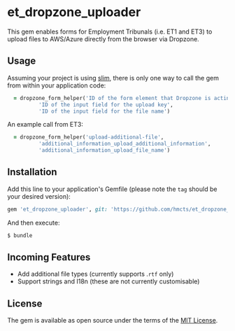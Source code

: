 # et_dropzone_uploader
This gem enables forms for Employment Tribunals (i.e. ET1 and ET3) to upload files to AWS/Azure directly from the browser via Dropzone.

## Usage
Assuming your project is using [slim](https://github.com/slim-template/slim), there is only one way to call the gem from within your application code:

```ruby
  = dropzone_form_helper('ID of the form element that Dropzone is acting on',
          'ID of the input field for the upload key',
          'ID of the input field for the file name')
```

An example call from ET3:

```ruby
  = dropzone_form_helper('upload-additional-file',
          'additional_information_upload_additional_information',
          'additional_information_upload_file_name')
```


## Installation
Add this line to your application's Gemfile (please note the `tag` should be your desired version):

```ruby
gem 'et_dropzone_uploader', git: 'https://github.com/hmcts/et_dropzone_uploader.git', tag: 'v0.2.0'
```

And then execute:
```bash
$ bundle
```

## Incoming Features

* Add additional file types (currently supports .`rtf` only)
* Support strings and I18n (these are not currently customisable)

## License
The gem is available as open source under the terms of the [MIT License](https://opensource.org/licenses/MIT).
